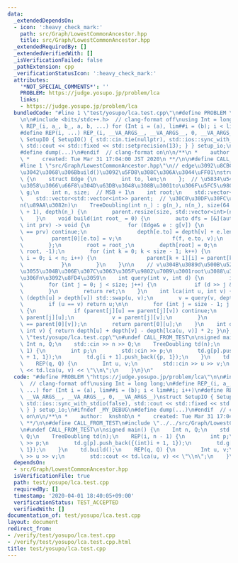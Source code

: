 ```yaml
---
data:
  _extendedDependsOn:
  - icon: ':heavy_check_mark:'
    path: src/Graph/LowestCommonAncestor.hpp
    title: src/Graph/LowestCommonAncestor.hpp
  _extendedRequiredBy: []
  _extendedVerifiedWith: []
  _isVerificationFailed: false
  _pathExtension: cpp
  _verificationStatusIcon: ':heavy_check_mark:'
  attributes:
    '*NOT_SPECIAL_COMMENTS*': ''
    PROBLEM: https://judge.yosupo.jp/problem/lca
    links:
    - https://judge.yosupo.jp/problem/lca
  bundledCode: "#line 1 \"test/yosupo/lca.test.cpp\"\n#define PROBLEM \"https://judge.yosupo.jp/problem/lca\"\
    \n\n#include <bits/stdc++.h>  // clang-format off\nusing Int = long long;\n#define\
    \ REP_(i, a_, b_, a, b, ...) for (Int i = (a), lim##i = (b); i < lim##i; i++)\n\
    #define REP(i, ...) REP_(i, __VA_ARGS__, __VA_ARGS__, 0, __VA_ARGS__)\nstruct\
    \ SetupIO { SetupIO() { std::cin.tie(nullptr), std::ios::sync_with_stdio(false),\
    \ std::cout << std::fixed << std::setprecision(13); } } setup_io;\n#ifndef _MY_DEBUG\n\
    #define dump(...)\n#endif  // clang-format on\n\n/**\n *    author:  knshnb\n\
    \ *    created: Tue Mar 31 17:04:00 JST 2020\n **/\n\n#define CALL_FROM_TEST\n\
    #line 1 \"src/Graph/LowestCommonAncestor.hpp\"\n// edge\u3092\u8CBC\u3063\u305F\
    \u3042\u3068\u306Bbuild()\u3092\u5FD8\u308C\u306A\u3044\uFF01\nstruct TreeDoubling\
    \ {\n    struct Edge {\n        int to, len;\n    };  // \u5834\u5408\u306B\u5FDC\
    \u3058\u3066\u66F8\u304D\u63DB\u3048\u308B\u3001to\u306F\u5FC5\u9808\n    std::vector<std::vector<Edge>>\
    \ g;\n    int n, size;  // MSB + 1\n    int root;\n    std::vector<int> depth;\n\
    \    std::vector<std::vector<int>> parent;  // \u30C0\u30DF\u30FC\u9802\u70B9\
    n(\u89AA\u3082n)\n    TreeDoubling(int n_) : g(n_), n(n_), size(64 - __builtin_clzll(n_)\
    \ + 1), depth(n_) {\n        parent.resize(size, std::vector<int>(n + 1, n));\n\
    \    }\n    void build(int root_ = 0) {\n        auto dfs = [&](auto f, int v,\
    \ int prv) -> void {\n            for (Edge& e : g[v]) {\n                if (e.to\
    \ == prv) continue;\n                depth[e.to] = depth[v] + e.len;\n       \
    \         parent[0][e.to] = v;\n                f(f, e.to, v);\n            }\n\
    \        };\n        root = root_;\n        depth[root] = 0;\n        dfs(dfs,\
    \ root, -1);\n        for (int k = 0; k < size - 1; k++) {\n            for (int\
    \ i = 0; i < n; i++) {\n                parent[k + 1][i] = parent[k][parent[k][i]];\n\
    \            }\n        }\n    }\n\n    // v\u304B\u3089d\u500B\u5206\u89AA\u306B\
    \u3055\u304B\u306E\u307C\u3063\u305F\u9802\u70B9\u3001root\u3088\u308A\u3082\u4E0A\
    \u306Fn\u3092\u8FD4\u3059\n    int query(int v, int d) {\n        int ret = v;\n\
    \        for (int j = 0; j < size; j++) {\n            if (d >> j & 1) ret = parent[j][ret];\n\
    \        }\n        return ret;\n    }\n    int lca(int u, int v) {\n        if\
    \ (depth[u] > depth[v]) std::swap(u, v);\n        v = query(v, depth[v] - depth[u]);\n\
    \        if (u == v) return u;\n\n        for (int j = size - 1; j >= 0; j--)\
    \ {\n            if (parent[j][u] == parent[j][v]) continue;\n            u =\
    \ parent[j][u];\n            v = parent[j][v];\n        }\n        assert(parent[0][u]\
    \ == parent[0][v]);\n        return parent[0][u];\n    }\n    int dist(int u,\
    \ int v) { return depth[u] + depth[v] - depth[lca(u, v)] * 2; }\n};\n#line 19\
    \ \"test/yosupo/lca.test.cpp\"\n#undef CALL_FROM_TEST\n\nsigned main() {\n   \
    \ Int n, Q;\n    std::cin >> n >> Q;\n    TreeDoubling td(n);\n    REP(i, n -\
    \ 1) {\n        int p;\n        std::cin >> p;\n        td.g[p].push_back({(int)i\
    \ + 1, 1});\n        td.g[i + 1].push_back({p, 1});\n    }\n    td.build();\n\
    \    REP(q, Q) {\n        Int u, v;\n        std::cin >> u >> v;\n        std::cout\
    \ << td.lca(u, v) << \"\\n\";\n    }\n}\n"
  code: "#define PROBLEM \"https://judge.yosupo.jp/problem/lca\"\n\n#include <bits/stdc++.h>\
    \  // clang-format off\nusing Int = long long;\n#define REP_(i, a_, b_, a, b,\
    \ ...) for (Int i = (a), lim##i = (b); i < lim##i; i++)\n#define REP(i, ...) REP_(i,\
    \ __VA_ARGS__, __VA_ARGS__, 0, __VA_ARGS__)\nstruct SetupIO { SetupIO() { std::cin.tie(nullptr),\
    \ std::ios::sync_with_stdio(false), std::cout << std::fixed << std::setprecision(13);\
    \ } } setup_io;\n#ifndef _MY_DEBUG\n#define dump(...)\n#endif  // clang-format\
    \ on\n\n/**\n *    author:  knshnb\n *    created: Tue Mar 31 17:04:00 JST 2020\n\
    \ **/\n\n#define CALL_FROM_TEST\n#include \"../../src/Graph/LowestCommonAncestor.hpp\"\
    \n#undef CALL_FROM_TEST\n\nsigned main() {\n    Int n, Q;\n    std::cin >> n >>\
    \ Q;\n    TreeDoubling td(n);\n    REP(i, n - 1) {\n        int p;\n        std::cin\
    \ >> p;\n        td.g[p].push_back({(int)i + 1, 1});\n        td.g[i + 1].push_back({p,\
    \ 1});\n    }\n    td.build();\n    REP(q, Q) {\n        Int u, v;\n        std::cin\
    \ >> u >> v;\n        std::cout << td.lca(u, v) << \"\\n\";\n    }\n}\n"
  dependsOn:
  - src/Graph/LowestCommonAncestor.hpp
  isVerificationFile: true
  path: test/yosupo/lca.test.cpp
  requiredBy: []
  timestamp: '2020-04-01 18:40:05+09:00'
  verificationStatus: TEST_ACCEPTED
  verifiedWith: []
documentation_of: test/yosupo/lca.test.cpp
layout: document
redirect_from:
- /verify/test/yosupo/lca.test.cpp
- /verify/test/yosupo/lca.test.cpp.html
title: test/yosupo/lca.test.cpp
---
```

